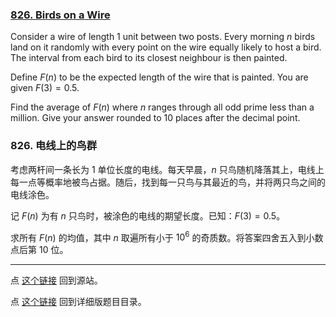 ### [826. Birds on a Wire](https://projecteuler.net/problem=826)

Consider a wire of length 1 unit between two posts. Every morning $n$ birds land on it randomly with every point on the wire equally likely to host a bird. The interval from each bird to its closest neighbour is then painted.

Define $F(n)$ to be the expected length of the wire that is painted. You are given $F(3) = 0.5$.

Find the average of $F(n)$ where $n$ ranges through all odd prime less than a million. Give your answer rounded to 10 places after the decimal point.

### 826. 电线上的鸟群

考虑两杆间一条长为 1 单位长度的电线。每天早晨，$n$ 只鸟随机降落其上，电线上每一点等概率地被鸟占据。随后，找到每一只鸟与其最近的鸟，并将两只鸟之间的电线涂色。

记 $F(n)$ 为有 $n$ 只鸟时，被涂色的电线的期望长度。已知：$F(3) = 0.5$。

求所有 $F(n)$ 的均值，其中 $n$ 取遍所有小于 $10^6$ 的奇质数。将答案四舍五入到小数点后第 10 位。

---

点 [这个链接](https://fsy-juruo.github.io/pe-chinese-translation/) 回到源站。

点 [这个链接](https://fsy-juruo.github.io/pe-chinese-translation/detailed_content_archives.html) 回到详细版题目目录。